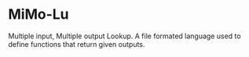 # MiMo-Lu
Multiple input, Multiple output Lookup. A file formated language used to define functions that return given outputs.
